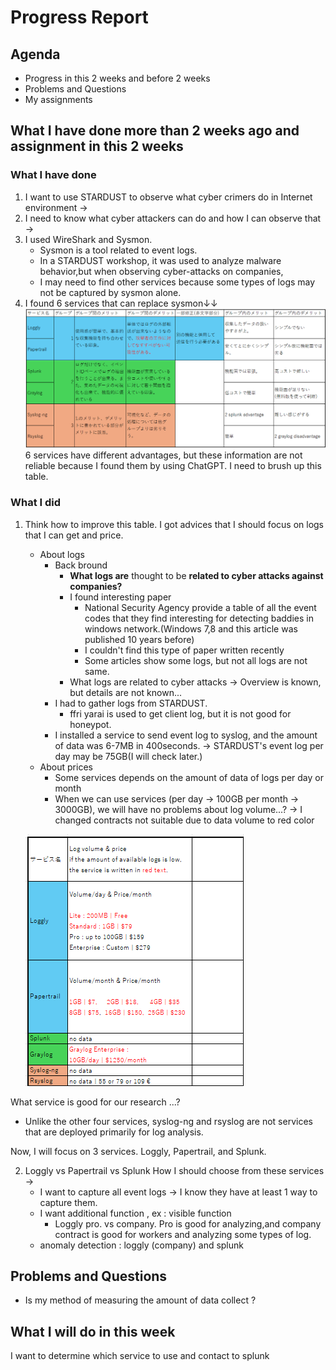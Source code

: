 # Progress Report

## Agenda
- Progress in this 2 weeks and before 2 weeks
- Problems and Questions
- My assignments
## What I have done more than 2 weeks ago and assignment in this 2 weeks
### What I have done
1. I want to use STARDUST to observe what cyber crimers do in Internet environment ->
2. I need to know what cyber attackers can do and how I can observe that ->
3. I used WireShark and Sysmon. 
    - Sysmon is a tool related to event logs.
    - In a STARDUST workshop, it was used to analyze malware behavior,but when observing cyber-attacks on companies,
    - I may need to find other services because some types of logs may not be captured by sysmon alone.
4. I found 6 services that can replace sysmon↓↓
![](20241204_PR6.png)
6 services have different advantages, but these information are not reliable because I found them by using ChatGPT.
I need to brush up this table.

### What I did
1. Think how to improve this table. I got advices that I should focus on logs that I can get and price.

    - About logs
      - Back bround
        - **What logs are** thought to be **related to cyber attacks against companies?**
         - I found interesting paper
            - National Security Agency provide a table of all the event codes that they find interesting for detecting baddies in windows network.(Windows 7,8 and this article was published 10 years before)
             - I couldn't find this type of paper written recently
            - Some articles show some logs, but not all logs are not same.
        - What logs are related to cyber attacks -> Overview is known, but details are not known...
      - I had to gather logs from STARDUST.
        - ffri yarai is used to get client log, but it is not good for honeypot.
      - I installed a service to send event log to syslog, and the amount of data was 6-7MB in 400seconds. -> STARDUST's event log per day may be 75GB(I will check later.)
    - About prices
      - Some services depends on the amount of data of logs per day or month
      - When we can use services (per day -> 100GB per month -> 3000GB), we will have no 
    problems about log volume...? -> I changed contracts not suitable due to data volume to red color

    ![](20241204_red.png)

What service is good for our research ...?

- Unlike the other four services, syslog-ng and rsyslog are not services that are deployed primarily for log analysis.

Now, I will focus on 3 services. Loggly, Papertrail, and Splunk.

2. Loggly vs Papertrail vs Splunk
How I should choose from these services -> 
    - I want to capture all event logs -> I know they have at least 1 way to capture them.
    - I want additional function , ex : visible function
      - Loggly pro. vs company.
        Pro is good for analyzing,and company contract is good for workers and analyzing some types of log.
    - anomaly detection : loggly (company) and splunk
## Problems and Questions
- Is my method of measuring the amount of data collect ?
## What I will do in this week
I want to determine which service to use and contact to splunk
